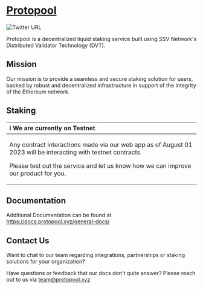 # [Protopool](https://www.protopool.xyz/)
![Twitter URL](https://img.shields.io/twitter/url?url=https%3A%2F%2Ftwitter.com%2Fprotopool_xyz&style=plastic&logo=twitter&label=Follow%20us%20on%20Twitter%2FX%2F%3F)

Protopool is a decentralized liquid staking service built using SSV Network's Distributed Validator Technology (DVT).

## Mission

Our mission is to provide a seamless and secure staking solution for users, backed by robust and decentralized infrastructure in support of the integrity of the Ethereum network.

## Staking

| ℹ️ We are currently on Testnet |
|:----------|
|<p> Any contract interactions made via our web app as of August 01 2023 will be interacting with testnet contracts. <p> Please test out the service and let us know how we can improve our product for you. |

## Documentation

Additional Documentation can be found at https://docs.protopool.xyz/general-docs/

## Contact Us

Want to chat to our team regarding integrations, partnerships or staking solutions for your organization? <p>
Have questions or feedback that our docs don't quite answer? Please reach out to us via team@protopool.xyz
